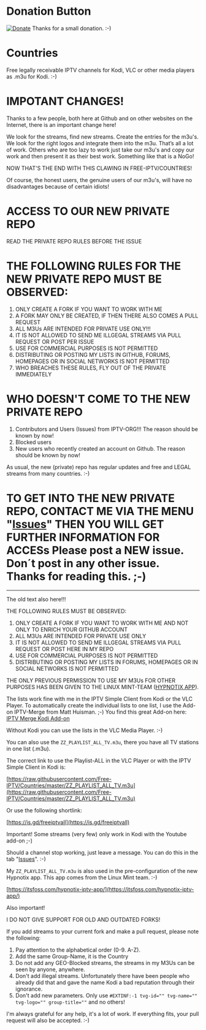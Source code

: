 # Donation Button
[![Donate](https://img.shields.io/badge/Donate-PayPal-green.svg)](https://paypal.me/FreeIPTVGitgub)
Thanks for a small donation. :-)

# Countries
Free legally receivable IPTV channels for Kodi, VLC or other media players as .m3u for Kodi. :-)

# IMPOTANT CHANGES!

Thanks to a few people, both here at Github and on other websites on the Internet, there is an important change here!

We look for the streams, find new streams. Create the entries for the m3u's. We look for the right logos and integrate them into the m3u. That’s all a lot of work. Others who are too lazy to work just take our m3u's and copy our work and then present it as their best work. Something like that is a NoGo!

NOW THAT'S THE END WITH THIS CLAWING IN FREE-IPTV/COUNTRIES!

Of course, the honest users, the genuine users of our m3u's, will have no disadvantages because of certain idiots!

# ACCESS TO OUR NEW PRIVATE REPO

READ THE PRIVATE REPO RULES BEFORE THE ISSUE

# THE FOLLOWING RULES FOR THE NEW PRIVATE REPO MUST BE OBSERVED:

1. ONLY CREATE A FORK IF YOU WANT TO WORK WITH ME
2. A FORK MAY ONLY BE CREATED, IF THEN THERE ALSO COMES A PULL REQUEST
3. ALL M3Us ARE INTENDED FOR PRIVATE USE ONLY!!!
4. IT IS NOT ALLOWED TO SEND ME ILLGEGAL STREAMS VIA PULL REQUEST OR POST PER ISSUE
5. USE FOR COMMERCIAL PURPOSES IS NOT PERMITTED
6. DISTRIBUTING OR POSTING MY LISTS IN GITHUB, FORUMS, HOMEPAGES OR IN SOCIAL NETWORKS IS NOT PERMITTED
7. WHO BREACHES THESE RULES, FLY OUT OF THE PRIVATE IMMEDIATELY

# WHO DOESN'T COME TO THE NEW PRIVATE REPO

1. Contributors and Users (Issues) from IPTV-ORG!!! The reason should be known by now!
2. Blocked users
3. New users who recently created an account on Github. The reason should be known by now!

As usual, the new (private) repo has regular updates and free and LEGAL streams from many countries. :-)

# TO GET INTO THE NEW PRIVATE REPO, CONTACT ME VIA THE MENU "[Issues](https://github.com/Free-IPTV/Countries/issues)" THEN YOU WILL GET FURTHER INFORMATION FOR ACCESs Please post a NEW issue. Don´t post in any other issue. Thanks for reading this. ;-) 

----------------------------------------------------------------------------------------------------------
The old text also here!!!

THE FOLLOWING RULES MUST BE OBSERVED:

1. ONLY CREATE A FORK IF YOU WANT TO WORK WITH ME AND NOT ONLY TO ENRICH YOUR GITHUB ACCOUNT
2. ALL M3Us ARE INTENDED FOR PRIVATE USE ONLY
3. IT IS NOT ALLOWED TO SEND ME ILLGEGAL STREAMS VIA PULL REQUEST OR POST HERE IN MY REPO
4. USE FOR COMMERCIAL PURPOSES IS NOT PERMITTED
5. DISTRIBUTING OR POSTING MY LISTS IN FORUMS, HOMEPAGES OR IN SOCIAL NETWORKS IS NOT PERMITTED

THE ONLY PREVIOUS PERMISSION TO USE MY M3Us FOR OTHER PURPOSES HAS BEEN GIVEN TO THE LINUX MINT-TEAM ([HYPNOTIX APP](https://github.com/linuxmint/hypnotix)).

The lists work fine with me in the IPTV Simple Client from Kodi or the VLC Player. To automatically create the individual lists
to one list, I use the Add-on IPTV-Merge from Matt Huisman. ;-) You find this great Add-on here: [IPTV Merge Kodi Add-on](https://www.matthuisman.nz/2019/02/iptv-merge-kodi-add-on.html)

Without Kodi you can use the lists in the VLC Media Player. :-)

You can also use the `ZZ_PLAYLIST_ALL_TV.m3u`, there you have all TV stations in one list (.m3u).

The correct link to use the Playlist-ALL in the VLC Player or with the IPTV Simple Client in Kodi is:

[https://raw.githubusercontent.com/Free-IPTV/Countries/master/ZZ_PLAYLIST_ALL_TV.m3u](https://raw.githubusercontent.com/Free-IPTV/Countries/master/ZZ_PLAYLIST_ALL_TV.m3u)

Or use the following shortlink:

[https://is.gd/freeiptvall](https://is.gd/freeiptvall)

Important! Some streams (very few) only work in Kodi with the Youtube add-on ;-)

Should a channel stop working, just leave a message. You can do this in the tab "[Issues](https://github.com/Free-IPTV/Countries/issues)". :-)

My `ZZ_PLAYLIST_ALL_TV.m3u` is also used in the pre-configuration of the new Hypnotix app. This app comes from the Linux Mint team. :-)

[https://itsfoss.com/hypnotix-iptv-app/](https://itsfoss.com/hypnotix-iptv-app/)

Also important!

I DO NOT GIVE SUPPORT FOR OLD AND OUTDATED FORKS!

If you add streams to your current fork and make a pull request, please note the following:

1. Pay attention to the alphabetical order (0-9. A-Z).
2. Add the same Group-Name, it is the Country
3. Do not add any GEO-Blocked streams, the streams in my M3Us can be seen by anyone, anywhere.
4. Don't add illegal streams. Unfortunately there have been people who already did that and gave the name Kodi a bad reputation through their ignorance.
5. Don't add new parameters. Only use `#EXTINF:-1 tvg-id="" tvg-name="" tvg-logo="" group-title=""` and no others!

I'm always grateful for any help, it's a lot of work. If everything fits, your pull request will also be accepted. :-) 
